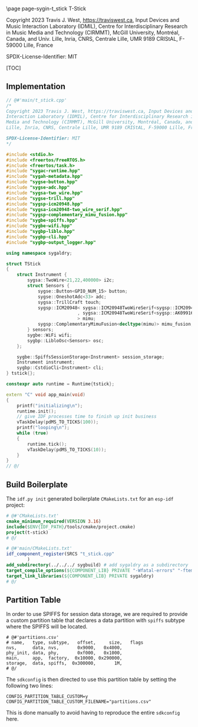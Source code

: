 \page page-sygin-t_stick T-Stick

Copyright 2023 Travis J. West, https://traviswest.ca, Input Devices and Music
Interaction Laboratory (IDMIL), Centre for Interdisciplinary Research in Music
Media and Technology (CIRMMT), McGill University, Montréal, Canada, and Univ.
Lille, Inria, CNRS, Centrale Lille, UMR 9189 CRIStAL, F-59000 Lille, France

SPDX-License-Identifier: MIT

[TOC]

## Implementation

```cpp
// @#'main/t_stick.cpp'
/*
Copyright 2023 Travis J. West, https://traviswest.ca, Input Devices and Music
Interaction Laboratory (IDMIL), Centre for Interdisciplinary Research in Music
Media and Technology (CIRMMT), McGill University, Montréal, Canada, and Univ.
Lille, Inria, CNRS, Centrale Lille, UMR 9189 CRIStAL, F-59000 Lille, France

SPDX-License-Identifier: MIT
*/

#include <stdio.h>
#include <freertos/FreeRTOS.h>
#include <freertos/task.h>
#include "sygac-runtime.hpp"
#include "sygah-metadata.hpp"
#include "sygse-button.hpp"
#include "sygse-adc.hpp"
#include "sygsa-two_wire.hpp"
#include "sygse-trill.hpp"
#include "sygsp-icm20948.hpp"
#include "sygsa-icm20948-two_wire_serif.hpp"
#include "sygsp-complementary_mimu_fusion.hpp"
#include "sygbe-spiffs.hpp"
#include "sygbe-wifi.hpp"
#include "sygbp-liblo.hpp"
#include "sygbp-cli.hpp"
#include "sygbp-output_logger.hpp"

using namespace sygaldry;

struct TStick
{
    struct Instrument {
        sygsa::TwoWire<21,22,400000> i2c;
        struct Sensors {
            sygse::Button<GPIO_NUM_15> button;
            sygse::OneshotAdc<33> adc;
            sygsa::TrillCraft touch;
            sygsp::ICM20948< sygsa::ICM20948TwoWireSerif<sygsp::ICM20948_I2C_ADDRESS_1>
                           , sygsa::ICM20948TwoWireSerif<sygsp::AK09916_I2C_ADDRESS>
                           > mimu;
            sygsp::ComplementaryMimuFusion<decltype(mimu)> mimu_fusion;
        } sensors;
        sygbe::WiFi wifi;
        sygbp::LibloOsc<Sensors> osc;
    };

    sygbe::SpiffsSessionStorage<Instrument> session_storage;
    Instrument instrument;
    sygbp::CstdioCli<Instrument> cli;
} tstick{};

constexpr auto runtime = Runtime{tstick};

extern "C" void app_main(void)
{
    printf("initializing\n");
    runtime.init();
    // give IDF processes time to finish up init business
    vTaskDelay(pdMS_TO_TICKS(100));
    printf("looping\n");
    while (true)
    {
        runtime.tick();
        vTaskDelay(pdMS_TO_TICKS(10));
    }
}
// @/
```

## Build Boilerplate

The `idf.py init` generated boilerplate `CMakeLists.txt` for an `esp-idf` project:

```cmake
# @#'CMakeLists.txt'
cmake_minimum_required(VERSION 3.16)
include($ENV{IDF_PATH}/tools/cmake/project.cmake)
project(t-stick)
# @/
```

```cmake
# @#'main/CMakeLists.txt'
idf_component_register(SRCS "t_stick.cpp"
        )
add_subdirectory(../../../ sygbuild) # add sygaldry as a subdirectory
target_compile_options(${COMPONENT_LIB} PRIVATE "-Wfatal-errors" "-ftemplate-backtrace-limit=0")
target_link_libraries(${COMPONENT_LIB} PRIVATE sygaldry)
# @/
```

## Partition Table

In order to use SPIFFS for session data storage, we are required
to provide a custom partition table that declares a data partition with
`spiffs` subtype where the SPIFFS will be located.

```csv
# @#'partitions.csv'
# name,   type, subtype,   offset,     size,   flags
nvs,      data, nvs,       0x9000,   0x4000,
phy_init, data, phy,       0xf000,   0x1000,
main,     app,  factory,  0x10000, 0x290000,
storage,  data, spiffs,  0x300000,       1M,
# @/
```

The `sdkconfig` is then directed to use this partition table by setting
the following two lines:

```
CONFIG_PARTITION_TABLE_CUSTOM=y
CONFIG_PARTITION_TABLE_CUSTOM_FILENAME="partitions.csv"
```

This is done manually to avoid having to reproduce the entire `sdkconfig` here.
